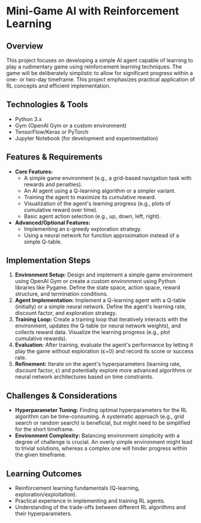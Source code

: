 # Mini-Game AI with Reinforcement Learning

## Overview
This project focuses on developing a simple AI agent capable of learning to play a rudimentary game using reinforcement learning techniques.  The game will be deliberately simplistic to allow for significant progress within a one- or two-day timeframe.  This project emphasizes practical application of RL concepts and efficient implementation.

## Technologies & Tools
- Python 3.x
- Gym (OpenAI Gym or a custom environment)
- TensorFlow/Keras or PyTorch
- Jupyter Notebook (for development and experimentation)

## Features & Requirements
- **Core Features:**
    - A simple game environment (e.g., a grid-based navigation task with rewards and penalties).
    - An AI agent using a Q-learning algorithm or a simpler variant.
    - Training the agent to maximize its cumulative reward.
    - Visualization of the agent's learning progress (e.g., plots of cumulative reward over time).
    - Basic agent action selection (e.g., up, down, left, right).
- **Advanced/Optional Features:**
    - Implementing an ε-greedy exploration strategy.
    - Using a neural network for function approximation instead of a simple Q-table.

## Implementation Steps
1. **Environment Setup:** Design and implement a simple game environment using OpenAI Gym or create a custom environment using Python libraries like Pygame.  Define the state space, action space, reward structure, and termination conditions.
2. **Agent Implementation:** Implement a Q-learning agent with a Q-table (initially) or a simple neural network. Define the agent's learning rate, discount factor, and exploration strategy.
3. **Training Loop:**  Create a training loop that iteratively interacts with the environment, updates the Q-table (or neural network weights), and collects reward data.  Visualize the learning progress (e.g., plot cumulative rewards).
4. **Evaluation:**  After training, evaluate the agent's performance by letting it play the game without exploration (ε=0) and record its score or success rate.
5. **Refinement:** Iterate on the agent's hyperparameters (learning rate, discount factor, ε) and potentially explore more advanced algorithms or neural network architectures based on time constraints.

## Challenges & Considerations
- **Hyperparameter Tuning:** Finding optimal hyperparameters for the RL algorithm can be time-consuming. A systematic approach (e.g., grid search or random search) is beneficial, but might need to be simplified for the short timeframe.
- **Environment Complexity:** Balancing environment simplicity with a degree of challenge is crucial.  An overly simple environment might lead to trivial solutions, whereas a complex one will hinder progress within the given timeframe.

## Learning Outcomes
- Reinforcement learning fundamentals (Q-learning, exploration/exploitation).
- Practical experience in implementing and training RL agents.
- Understanding of the trade-offs between different RL algorithms and their hyperparameters.

